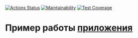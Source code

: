[![Actions Status](https://github.com/vmanannikov/java-project-72/actions/workflows/hexlet-check.yml/badge.svg)](https://github.com/vmanannikov/java-project-72/actions)
[![Maintainability](https://api.codeclimate.com/v1/badges/c2bc58d574eae321bc4b/maintainability)](https://codeclimate.com/github/vmanannikov/java-project-72/maintainability)
[![Test Coverage](https://api.codeclimate.com/v1/badges/c2bc58d574eae321bc4b/test_coverage)](https://codeclimate.com/github/vmanannikov/java-project-72/test_coverage)

# Пример работы [приложения](https://java-page-analyzer.onrender.com)
